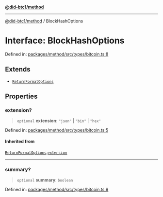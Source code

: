 [**@did-btc1/method**](../README.md)

***

[@did-btc1/method](../globals.md) / BlockHashOptions

# Interface: BlockHashOptions

Defined in: [packages/method/src/types/bitcoin.ts:8](https://github.com/dcdpr/did-btc1-js/blob/4ab6f9915d95beed9bc633644c9db1539395f512/packages/method/src/types/bitcoin.ts#L8)

## Extends

- [`ReturnFormatOptions`](ReturnFormatOptions.md)

## Properties

### extension?

> `optional` **extension**: `"json"` \| `"bin"` \| `"hex"`

Defined in: [packages/method/src/types/bitcoin.ts:5](https://github.com/dcdpr/did-btc1-js/blob/4ab6f9915d95beed9bc633644c9db1539395f512/packages/method/src/types/bitcoin.ts#L5)

#### Inherited from

[`ReturnFormatOptions`](ReturnFormatOptions.md).[`extension`](ReturnFormatOptions.md#extension)

***

### summary?

> `optional` **summary**: `boolean`

Defined in: [packages/method/src/types/bitcoin.ts:9](https://github.com/dcdpr/did-btc1-js/blob/4ab6f9915d95beed9bc633644c9db1539395f512/packages/method/src/types/bitcoin.ts#L9)
